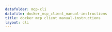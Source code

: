 ```yaml
---
datafolder: mcp-cli
datafile: docker_mcp_client_manual-instructions
title: docker mcp client manual-instructions
layout: cli
---
```


<!--
This page is automatically generated from Docker's source code. If you want to
suggest a change to the text that appears here, open a ticket or pull request
in the source repository on GitHub:

https://github.com/docker/mcp-gateway
-->

